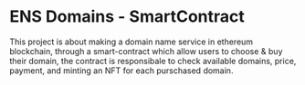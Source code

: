 # ENS Domains - SmartContract

This project is about making a domain name service in ethereum blockchain, through a smart-contract which allow users to choose & buy their domain, the contract is responsibale to check available domains, price, payment, and minting an NFT for each purschased domain.

